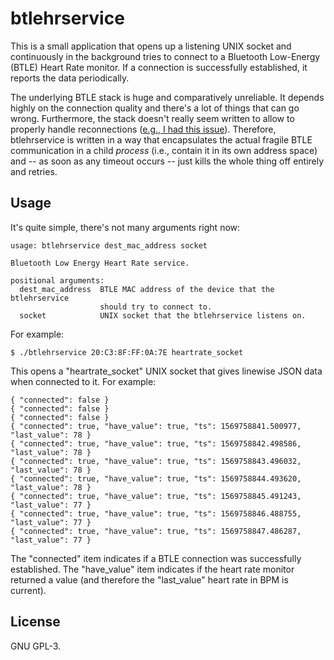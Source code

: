 # btlehrservice
This is a small application that opens up a listening UNIX socket and
continuously in the background tries to connect to a Bluetooth Low-Energy
(BTLE) Heart Rate monitor. If a connection is successfully established, it
reports the data periodically.

The underlying BTLE stack is huge and comparatively unreliable. It depends
highly on the connection quality and there's a lot of things that can go wrong.
Furthermore, the stack doesn't really seem written to allow to properly handle
reconnections ([e.g., I had this issue](https://github.com/labapart/gattlib/issues/132)).
Therefore, btlehrservice is written in a way that encapsulates the actual
fragile BTLE communication in a child *process* (i.e., contain it in its own
address space) and -- as soon as any timeout occurs -- just kills the whole
thing off entirely and retries.

## Usage
It's quite simple, there's not many arguments right now:

```
usage: btlehrservice dest_mac_address socket

Bluetooth Low Energy Heart Rate service.

positional arguments:
  dest_mac_address  BTLE MAC address of the device that the btlehrservice
                    should try to connect to.
  socket            UNIX socket that the btlehrservice listens on.
```

For example:

```
$ ./btlehrservice 20:C3:8F:FF:0A:7E heartrate_socket
```

This opens a "heartrate_socket" UNIX socket that gives linewise JSON data when
connected to it. For example:

```
{ "connected": false }
{ "connected": false }
{ "connected": false }
{ "connected": true, "have_value": true, "ts": 1569758841.500977, "last_value": 78 }
{ "connected": true, "have_value": true, "ts": 1569758842.498586, "last_value": 78 }
{ "connected": true, "have_value": true, "ts": 1569758843.496032, "last_value": 78 }
{ "connected": true, "have_value": true, "ts": 1569758844.493620, "last_value": 78 }
{ "connected": true, "have_value": true, "ts": 1569758845.491243, "last_value": 77 }
{ "connected": true, "have_value": true, "ts": 1569758846.488755, "last_value": 77 }
{ "connected": true, "have_value": true, "ts": 1569758847.486287, "last_value": 77 }
```

The "connected" item indicates if a BTLE connection was successfully
established. The "have_value" item indicates if the heart rate monitor returned
a value (and therefore the "last_value" heart rate in BPM is current).

## License
GNU GPL-3.
